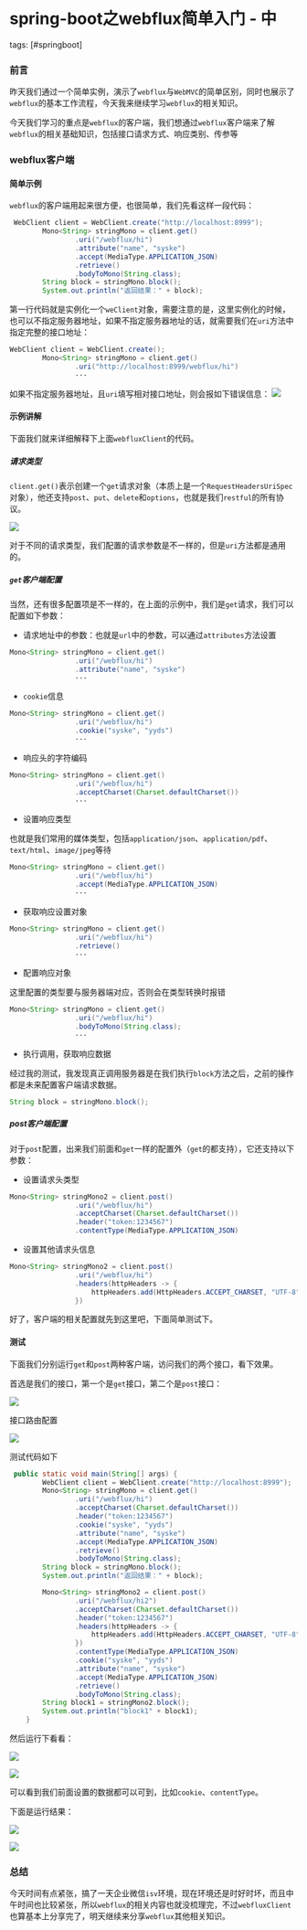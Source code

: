 # spring-boot之webflux简单入门 - 中
tags: [#springboot]

### 前言

昨天我们通过一个简单实例，演示了`webflux`与`WebMVC`的简单区别，同时也展示了`webflux`的基本工作流程，今天我来继续学习`webflux`的相关知识。

今天我们学习的重点是`webflux`的客户端，我们想通过`webflux`客户端来了解`webflux`的相关基础知识，包括接口请求方式、响应类别、传参等

### webflux客户端

#### 简单示例

`webflux`的客户端用起来很方便，也很简单，我们先看这样一段代码：

```java
 WebClient client = WebClient.create("http://localhost:8999");
        Mono<String> stringMono = client.get()
                .uri("/webflux/hi")
                .attribute("name", "syske")
                .accept(MediaType.APPLICATION_JSON)
                .retrieve()
                .bodyToMono(String.class);
        String block = stringMono.block();
        System.out.println("返回结果：" + block);
```

第一行代码就是实例化一个`weClient`对象，需要注意的是，这里实例化的时候，也可以不指定服务器地址，如果不指定服务器地址的话，就需要我们在`uri`方法中指定完整的接口地址：

```java
WebClient client = WebClient.create();
        Mono<String> stringMono = client.get()
                .uri("http://localhost:8999/webflux/hi")
                ···
```

如果不指定服务器地址，且`uri`填写相对接口地址，则会报如下错误信息：
![](https://gitee.com/sysker/picBed/raw/master/images/20210729132108.png)

#### 示例讲解

下面我们就来详细解释下上面`webfluxClient`的代码。

##### 请求类型

`client.get()`表示创建一个`get`请求对象（本质上是一个`RequestHeadersUriSpec`对象），他还支持`post`、`put`、`delete`和`options`，也就是我们`restful`的所有协议。

![](https://gitee.com/sysker/picBed/raw/master/images/20210729132522.png)

对于不同的请求类型，我们配置的请求参数是不一样的，但是`uri`方法都是通用的。

##### `get`客户端配置

当然，还有很多配置项是不一样的，在上面的示例中，我们是`get`请求，我们可以配置如下参数：

- 请求地址中的参数：也就是`url`中的参数，可以通过`attributes`方法设置

```java
Mono<String> stringMono = client.get()
                .uri("/webflux/hi")
                .attribute("name", "syske")
                ···
```

- `cookie`信息

```java
Mono<String> stringMono = client.get()
                .uri("/webflux/hi")
                .cookie("syske", "yyds")
                ···
```

- 响应头的字符编码

```java
Mono<String> stringMono = client.get()
                .uri("/webflux/hi")
                .acceptCharset(Charset.defaultCharset())
                ···
```

- 设置响应类型

也就是我们常用的媒体类型，包括`application/json`、`application/pdf`、`text/html`、`image/jpeg`等待

```java
Mono<String> stringMono = client.get()
                .uri("/webflux/hi")
				.accept(MediaType.APPLICATION_JSON)
				···
```

- 获取响应设置对象

```java
Mono<String> stringMono = client.get()
                .uri("/webflux/hi")
				.retrieve()
				···
```

- 配置响应对象

这里配置的类型要与服务器端对应，否则会在类型转换时报错

```java
Mono<String> stringMono = client.get()
                .uri("/webflux/hi")
				.bodyToMono(String.class);
				···
```

- 执行调用，获取响应数据

经过我的测试，我发现真正调用服务器是在我们执行`block`方法之后，之前的操作都是未来配置客户端请求数据。

```java
String block = stringMono.block();
```

##### post客户端配置

对于`post`配置，出来我们前面和`get`一样的配置外（`get`的都支持），它还支持以下参数：

- 设置请求头类型

```java
Mono<String> stringMono2 = client.post()
                .uri("/webflux/hi")
                .acceptCharset(Charset.defaultCharset())
                .header("token:1234567")
				.contentType(MediaType.APPLICATION_JSON)
```

- 设置其他请求头信息

```java
Mono<String> stringMono2 = client.post()
                .uri("/webflux/hi")
				.headers(httpHeaders -> {
                    httpHeaders.add(HttpHeaders.ACCEPT_CHARSET, "UTF-8");
                })
```

好了，客户端的相关配置就先到这里吧，下面简单测试下。

#### 测试

下面我们分别运行`get`和`post`两种客户端，访问我们的两个接口，看下效果。

首选是我们的接口，第一个是`get`接口，第二个是`post`接口：

![](https://gitee.com/sysker/picBed/raw/master/images/20210729201601.png)

接口路由配置

![](https://gitee.com/sysker/picBed/raw/master/images/20210729201714.png)

测试代码如下

```java
 public static void main(String[] args) {
        WebClient client = WebClient.create("http://localhost:8999");
        Mono<String> stringMono = client.get()
                .uri("/webflux/hi")
                .acceptCharset(Charset.defaultCharset())
                .header("token:1234567")
                .cookie("syske", "yyds")
                .attribute("name", "syske")
                .accept(MediaType.APPLICATION_JSON)
                .retrieve()
                .bodyToMono(String.class);
        String block = stringMono.block();
        System.out.println("返回结果：" + block);

        Mono<String> stringMono2 = client.post()
                .uri("/webflux/hi2")
                .acceptCharset(Charset.defaultCharset())
                .header("token:1234567")
                .headers(httpHeaders -> {
                    httpHeaders.add(HttpHeaders.ACCEPT_CHARSET, "UTF-8");
                })
                .contentType(MediaType.APPLICATION_JSON)
                .cookie("syske", "yyds")
                .attribute("name", "syske")
                .accept(MediaType.APPLICATION_JSON)
                .retrieve()
                .bodyToMono(String.class);
        String block1 = stringMono2.block();
        System.out.println("block1" + block1);
    }
```

然后运行下看看：

![](https://gitee.com/sysker/picBed/raw/master/images/20210729202900.png)

![](https://gitee.com/sysker/picBed/raw/master/images/20210729202951.png)

可以看到我们前面设置的数据都可以可到，比如`cookie`、`contentType`。

下面是运行结果：

![](https://gitee.com/sysker/picBed/raw/master/images/20210729203120.png)

![](https://gitee.com/sysker/picBed/raw/master/images/20210729203151.png)

### 总结

今天时间有点紧张，搞了一天企业微信`isv`环境，现在环境还是时好时坏，而且中午时间也比较紧张，所以`webflux`的相关内容也就没梳理完，不过`webfluxClient`也算基本上分享完了，明天继续来分享`webflux`其他相关知识。

